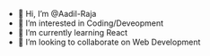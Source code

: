- 👋 Hi, I’m @Aadil-Raja
- 👀 I’m interested in Coding/Deveopment
- 🌱 I’m currently learning React  
- 💞️ I’m looking to collaborate on Web Development


<!---
Aadil-Raja/Aadil-Raja is a ✨ special ✨ repository because its `README.md` (this file) appears on your GitHub profile.
You can click the Preview link to take a look at your changes.
--->
